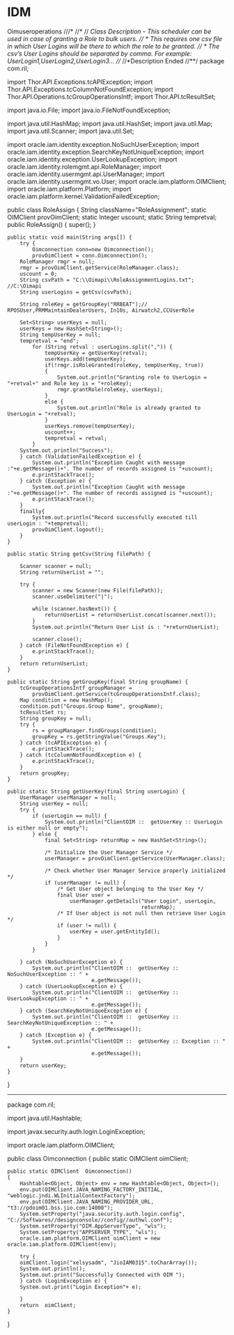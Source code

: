 # IDM
Oimuseroperations
///*
//* 
// *Class Description - This scheduler can be used in case of granting a Role to bulk users. 
// *                    This requires one csv file in which User Logins will be there to which the role to be granted. 
// *                    The csv’s User Logins should be separated by comma. For example: UserLogin1,UserLogin2,UserLogin3…
//*
//*Description Ended
//**/
package com.ril;

import Thor.API.Exceptions.tcAPIException;
import Thor.API.Exceptions.tcColumnNotFoundException;
import Thor.API.Operations.tcGroupOperationsIntf;
import Thor.API.tcResultSet;

import java.io.File;
import java.io.FileNotFoundException;

import java.util.HashMap;
import java.util.HashSet;
import java.util.Map;
import java.util.Scanner;
import java.util.Set;

import oracle.iam.identity.exception.NoSuchUserException;
import oracle.iam.identity.exception.SearchKeyNotUniqueException;
import oracle.iam.identity.exception.UserLookupException;
import oracle.iam.identity.rolemgmt.api.RoleManager;
import oracle.iam.identity.usermgmt.api.UserManager;
import oracle.iam.identity.usermgmt.vo.User;
import oracle.iam.platform.OIMClient;
import oracle.iam.platform.Platform;
import oracle.iam.platform.kernel.ValidationFailedException;




public class RoleAssign {
    String className="RoleAssignment";
    static OIMClient provOimClient;
    static Integer uscount;
    static String tempretval;
    public RoleAssign() {
        super();
    }

    public static void main(String args[]) {
        try {
        	Oimconnection conn=new Oimconnection();
            provOimClient = conn.Oimconnection();
        RoleManager rmgr = null;
        rmgr = provOimClient.getService(RoleManager.class);
        uscount = 0;
        String csvPath = "C:\\Oimapi\\RoleAssignmentLogins.txt";  //C:\Oimapi
        String userLogins = getCsv(csvPath);
            
        String roleKey = getGroupKey("RRBEAT");// RPOSUser,PRMMaintainDealerUsers, In10s, Airwatch2,CCUserRole
            
        Set<String> userKeys = null;
        userKeys = new HashSet<String>();
        String tempUserKey = null;
        tempretval = "end";
            for (String retval : userLogins.split(",")) {
                tempUserKey = getUserKey(retval);
                userKeys.add(tempUserKey);
                if(!rmgr.isRoleGranted(roleKey, tempUserKey, true))
                {
                    System.out.println("Granting role to UserLogin = "+retval+" and Role key is = "+roleKey);
                    rmgr.grantRole(roleKey, userKeys);
                }
                else {
                    System.out.println("Role is already granted to UserLogin = "+retval);
                }
                userKeys.remove(tempUserKey);
                uscount++;
                tempretval = retval;
            }
        System.out.println("Success");
        } catch (ValidationFailedException e) {
            System.out.println("Exception Caught with message :"+e.getMessage()+". The number of records assigned is "+uscount);
            e.printStackTrace();
        } catch (Exception e) {
            System.out.println("Exception Caught with message :"+e.getMessage()+". The number of records assigned is "+uscount);
            e.printStackTrace();
        }
        finally{
            System.out.println("Record successfully executed till userLogin : "+tempretval);
            provOimClient.logout();
        }
    }

    public static String getCsv(String filePath) {
        
        Scanner scanner = null;
        String returnUserList = "";
       
        try {
            scanner = new Scanner(new File(filePath));
            scanner.useDelimiter("|");
           
            while (scanner.hasNext()) {
                returnUserList = returnUserList.concat(scanner.next());
            }
            System.out.println("Return User List is : "+returnUserList);
           
            scanner.close();
        } catch (FileNotFoundException e) {
            e.printStackTrace();
        }
        return returnUserList;
    }

    public static String getGroupKey(final String groupName) {
        tcGroupOperationsIntf groupManager =
            provOimClient.getService(tcGroupOperationsIntf.class);
        Map condition = new HashMap();
        condition.put("Groups.Group Name", groupName);
        tcResultSet rs;
        String groupKey = null;
        try {
            rs = groupManager.findGroups(condition);
            groupKey = rs.getStringValue("Groups.Key");
        } catch (tcAPIException e) {
            e.printStackTrace();
        } catch (tcColumnNotFoundException e) {
            e.printStackTrace();
        }
        return groupKey;
    }

    public static String getUserKey(final String userLogin) {
        UserManager userManager = null;
        String userKey = null;
        try {
            if (userLogin == null) {
                System.out.println("ClientOIM ::  getUserKey :: UserLogin is either null or empty");
            } else {
                final Set<String> returnMap = new HashSet<String>();

                /* Initialize the User Manager Service */
                userManager = provOimClient.getService(UserManager.class);

                /* Check whether User Manager Service properly initialized */
                if (userManager != null) {
                    /* Get User object belonging to the User Key */
                    final User user =
                        userManager.getDetails("User Login", userLogin,
                                               returnMap);
                    /* If User object is not null then retrieve User Login */
                    if (user != null) {
                        userKey = user.getEntityId();
                    }
                }
            }

        } catch (NoSuchUserException e) {
            System.out.println("ClientOIM ::  getUserKey :: NoSuchUserException :: " +
                               e.getMessage());
        } catch (UserLookupException e) {
            System.out.println("ClientOIM ::  getUserKey :: UserLookupException :: " +
                               e.getMessage());
        } catch (SearchKeyNotUniqueException e) {
            System.out.println("ClientOIM ::  getUserKey :: SearchKeyNotUniqueException :: " +
                               e.getMessage());
        } catch (Exception e) {
            System.out.println("ClientOIM ::  getUserKey :: Exception :: " +
                               e.getMessage());
        }
        return userKey;
    }

}




****************************************
package com.ril;

import java.util.Hashtable;

import javax.security.auth.login.LoginException;

import oracle.iam.platform.OIMClient;

public class Oimconnection {
	public static OIMClient oimClient;
	
	public static OIMClient  Oimconnection()
	{
		Hashtable<Object, Object> env = new Hashtable<Object, Object>();
		env.put(OIMClient.JAVA_NAMING_FACTORY_INITIAL, "weblogic.jndi.WLInitialContextFactory");
		env.put(OIMClient.JAVA_NAMING_PROVIDER_URL, "t3://pdoim01.bss.jio.com:14000");
        System.setProperty("java.security.auth.login.config", "C://Softwares//designconsole//config//authwl.conf");
        System.setProperty("OIM.AppServerType", "wls");
        System.setProperty("APPSERVER_TYPE", "wls");
        oracle.iam.platform.OIMClient oimClient = new oracle.iam.platform.OIMClient(env);

		try {
        oimClient.login("xelsysadm", "JioIAM0315".toCharArray());
        System.out.println();
		System.out.print("Successfully Connected with OIM ");
		} catch (LoginException e) {
		System.out.print("Login Exception"+ e);
		
		}
		return  oimClient;
	}

	
	

}

